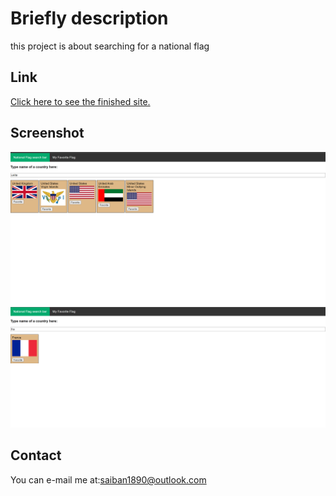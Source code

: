 # Briefly description  
this project is about searching for a national flag 

## Link
[Click here to see the finished site.](https://saiban-hussein.github.io/Project-One/)

## Screenshot
![National Flag site](images/Readme-Screenshot1.png)
![National Flag site](images/Readme-Screenshot2.png)

## Contact
You can e-mail me at:saiban1890@outlook.com
